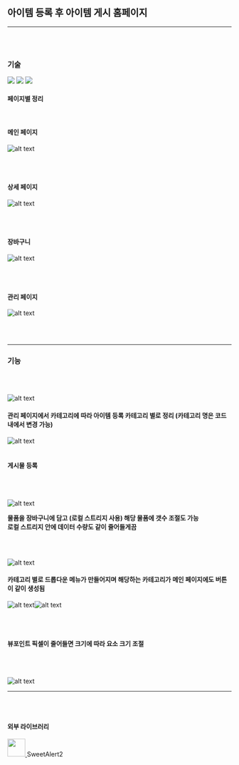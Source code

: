 ## 아이템 등록 후 아이템 게시 홈페이지

<hr/>
<br><br>

### 기술
<span>
<img src = "https://img.shields.io/badge/javascript-F7DF1E?style=flat-square&logo=javascript&logoColor=white"/>
  <img src = "https://img.shields.io/badge/html5-E34F26?style=flat-square&logo=html5&logoColor=white"/>
  <img src = "https://img.shields.io/badge/CSS-663399?style=flat-square&logo=CSS&logoColor=white"/>
</span>

<br>

#### 페이지별 정리

<br>

#### 메인 페이지

![alt text](./homepages/image/image-1.png)

<br><br>

#### 상세 페이지

![alt text](./homepages/image/image-8.png)

<br><br>

#### 장바구니

![alt text](./homepages/image/image-9.png)

<br><br>

#### 관리 페이지

![alt text](./homepages/image/image-10.png)

<br><br>

<hr>

### **기능**

<br><br>

![alt text](./homepages/image/image.png)

#### 관리 페이지에서 카테고리에 따라 아이템 등록 카테고리 별로 정리 (카테고리 명은 코드 내에서 변경 가능)

![alt text](./homepages/image/image-1.png)
<br><br>
#### 게시물 등록

<br><br>

![alt text](./homepages/image/image-2.png)

**물품을 장바구니에 담고 (로컬 스트리지 사용) 해당 물품에 갯수 조절도 가능**<br>
**로컬 스트리지 안에 데이터 수량도 같이 줄어들게끔**

<br><br>

![alt text](./homepages/image/image-3.png)

#### 카테고리 별로 드롭다운 메뉴가 만들어지며 해당하는 카테고리가 메인 페이지에도 버튼이 같이 생성됨

![alt text](./homepages/image/image-4.png)![alt text](./homepages/image/image-5.png)

<br><br>

#### 뷰포인트 픽셀이 줄어들면 크기에 따라 요소 크기 조절

<br><br>

![alt text](./homepages/image/image-6.png)

<hr>
<br><br>

#### 외부 라이브러리

<span style = "text-align = center font-weight = 700"><a href = "https://sweetalert2.github.io/"><img src = "https://github.com/user-attachments/assets/bce41db7-a401-44ec-b044-cb25b6ac2bba" width = "40" height = "40"/>
</a>SweetAlert2</span>
